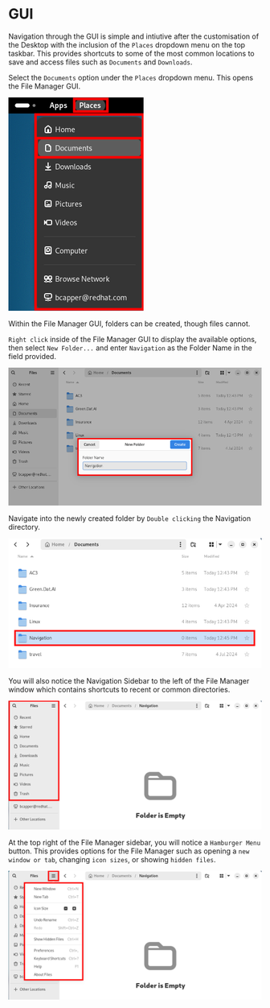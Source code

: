 # GUI

Navigation through the GUI is simple and intiutive after the customisation of the Desktop with the inclusion of the `Places` dropdown menu on the top taskbar. This provides shortcuts to some of the most common locations to save and access files such as `Documents` and `Downloads`.

Select the `Documents` option under the `Places` dropdown menu. This opens the File Manager GUI.

![Places](img/1.png)

Within the File Manager GUI, folders can be created, though files cannot.

`Right click` inside of the File Manager GUI to display the available options, then select `New Folder...` and enter `Navigation` as the Folder Name in the field provided.

![New Folder](img/2.png)

Navigate into the newly created folder by `Double clicking` the Navigation directory.

![Navigation Directory](img/3.png)

You will also notice the Navigation Sidebar to the left of the File Manager window which contains shortcuts to recent or common directories.

![Sidebar](img/4.png)

At the top right of the File Manager sidebar, you will notice a `Hamburger Menu` button. 
This provides options for the File Manager such as opening a `new window or tab`, changing `icon sizes`, or showing `hidden files`.

![Hamburger Menu](img/5.png)